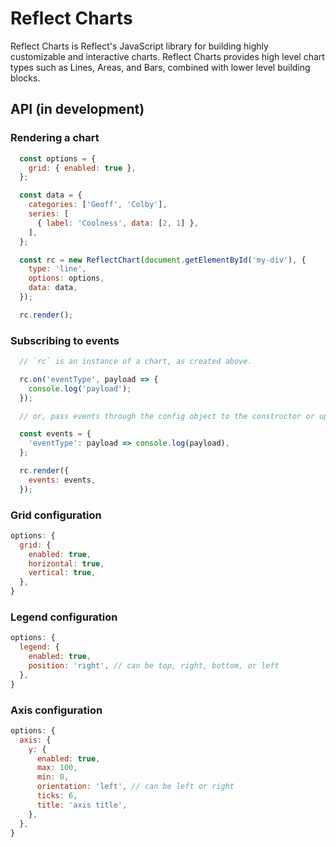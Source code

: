 # Reflect Charts

Reflect Charts is Reflect's JavaScript library for building highly customizable and interactive
charts. Reflect Charts provides high level chart types such as Lines, Areas, and Bars, combined
with lower level building blocks.

## API (in development)

### Rendering a chart

```javascript
  const options = {
    grid: { enabled: true },
  };

  const data = {
    categories: ['Geoff', 'Colby'],
    series: [
      { label: 'Coolness', data: [2, 1] },
    ],
  };

  const rc = new ReflectChart(document.getElementById('my-div'), {
    type: 'line',
    options: options,
    data: data,
  });

  rc.render();
```

### Subscribing to events

```javascript
  // `rc` is an instance of a chart, as created above.

  rc.on('eventType', payload => {
    console.log('payload');
  });

  // or, pass events through the config object to the constructor or update method.

  const events = {
    'eventType': payload => console.log(payload),
  };

  rc.render({
    events: events,
  });
```

### Grid configuration

```javascript
options: {
  grid: {
    enabled: true,
    horizontal: true,
    vertical: true,
  },
}
```

### Legend configuration

```javascript
options: {
  legend: {
    enabled: true,
    position: 'right', // can be top, right, bottom, or left
  },
}
```

### Axis configuration

```javascript
options: {
  axis: {
    y: {
      enabled: true,
      max: 100,
      min: 0,
      orientation: 'left', // can be left or right
      ticks: 6,
      title: 'axis title',
    },
  },
}
```
